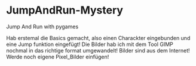 # JumpAndRun-Mystery
Jump And Run with pygames

Hab erstemal die Basics gemacht, also einen Charackter eingebunden und eine Jump funktion eingefügt!
Die Bilder hab ich mit dem Tool GIMP nochmal in das richtige format umgewandelt!
Bilder sind aus dem Internet!
Werde noch eigene Pixel_Bilder einfügen!
